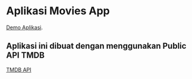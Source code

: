 # Aplikasi Movies App

[Demo Aplikasi](https://moviesapp-dzakirz.herokuapp.com/).

## Aplikasi ini dibuat dengan menggunakan Public API TMDB

[TMDB API](https://developers.themoviedb.org/3)

